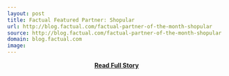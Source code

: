 ```yaml
---
layout: post
title: Factual Featured Partner: Shopular
url: http://blog.factual.com/factual-partner-of-the-month-shopular
source: http://blog.factual.com/factual-partner-of-the-month-shopular
domain: blog.factual.com
image: 
---
```


<p></p>
<center><p><a href="http://blog.factual.com/factual-partner-of-the-month-shopular" style='padding:25px; font-sze:18px; font-weight: bold;'>Read Full Story</a></p></center>
